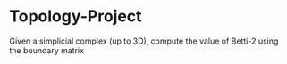 # Topology-Project
Given a simplicial complex (up to 3D), compute the value of Betti-2 using the boundary matrix
